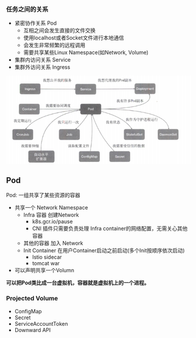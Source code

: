 ### 任务之间的关系

- 紧密协作关系 Pod
  - 互相之间会发生直接的文件交换
  - 使用localhost或者Socket文件进行本地通信
  - 会发生非常频繁的远程调用
  - 需要共享某些Linux Namespace(如Network, Volume)
- 集群内访问关系 Service
- 集群外访问关系 Ingress

![image-20221103175518982](images/image-20221103175518982.png)

## Pod

Pod: 一组共享了某些资源的容器

- 共享一个 Network Namespace
  - Infra 容器 创建Network
    - k8s.gcr.io/pause
    - CNI 插件只需要负责处理 Infra container的网络配置，无需关心其他容器
  - 其他的容器 加入 Network
  - Init Container 在用户Container启动之前启动(多个Init按顺序依次启动)
    - Istio sidecar
    - tomcat war
- 可以声明共享一个Volumn



**可以把Pod类比成一台虚拟机，容器就是虚拟机上的一个进程。**



### Projected Volume

- ConfigMap
- Secret
- ServiceAccountToken
- Downward API

